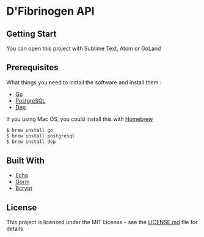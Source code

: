 D'Fibrinogen API
================

## Getting Start

You can open this project with Sublime Text, Atom or GoLand

## Prerequisites

What things you need to install the software and install them :

* [Go](http://golang.org/doc/install)
* [PostgreSQL](https://www.postgresql.org/)
* [Dep](https://github.com/golang/dep)

If you using Mac OS, you could install this with [Homebrew](homebrew.sh)

```sh
$ brew install go
$ brew install postgresql
$ brew install dep
```

## Built With

* [Echo](https://github.com/labstack/echo)
* [Gorm](https://github.com/jinzhu/gorm)
* [Bcrypt](golang.org/x/crypto/bcrypt)

## License

This project is licensed under the MIT License - see the [LICENSE.md](LICENSE) file for details

